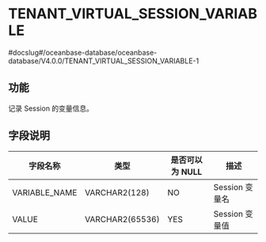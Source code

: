 TENANT_VIRTUAL_SESSION_VARIABLE 
====================================================
#docslug#/oceanbase-database/oceanbase-database/V4.0.0/TENANT_VIRTUAL_SESSION_VARIABLE-1


功能 
-----------

记录 Session 的变量信息。

字段说明 
-------------



|   **字段名称**    |     **类型**      | **是否可以为 NULL** |   **描述**    |
|---------------|-----------------|----------------|-------------|
| VARIABLE_NAME | VARCHAR2(128)   | NO             | Session 变量名 |
| VALUE         | VARCHAR2(65536) | YES            | Session 变量值 |





